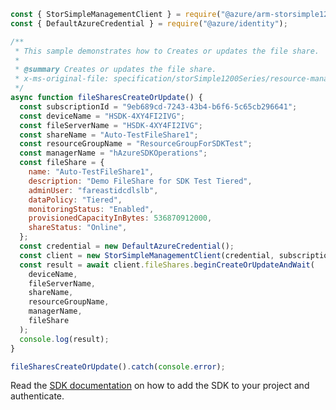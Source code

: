```javascript
const { StorSimpleManagementClient } = require("@azure/arm-storsimple1200series");
const { DefaultAzureCredential } = require("@azure/identity");

/**
 * This sample demonstrates how to Creates or updates the file share.
 *
 * @summary Creates or updates the file share.
 * x-ms-original-file: specification/storSimple1200Series/resource-manager/Microsoft.StorSimple/stable/2016-10-01/examples/FileSharesCreateOrUpdate.json
 */
async function fileSharesCreateOrUpdate() {
  const subscriptionId = "9eb689cd-7243-43b4-b6f6-5c65cb296641";
  const deviceName = "HSDK-4XY4FI2IVG";
  const fileServerName = "HSDK-4XY4FI2IVG";
  const shareName = "Auto-TestFileShare1";
  const resourceGroupName = "ResourceGroupForSDKTest";
  const managerName = "hAzureSDKOperations";
  const fileShare = {
    name: "Auto-TestFileShare1",
    description: "Demo FileShare for SDK Test Tiered",
    adminUser: "fareastidcdlslb",
    dataPolicy: "Tiered",
    monitoringStatus: "Enabled",
    provisionedCapacityInBytes: 536870912000,
    shareStatus: "Online",
  };
  const credential = new DefaultAzureCredential();
  const client = new StorSimpleManagementClient(credential, subscriptionId);
  const result = await client.fileShares.beginCreateOrUpdateAndWait(
    deviceName,
    fileServerName,
    shareName,
    resourceGroupName,
    managerName,
    fileShare
  );
  console.log(result);
}

fileSharesCreateOrUpdate().catch(console.error);
```

Read the [SDK documentation](https://github.com/Azure/azure-sdk-for-js/blob/%40azure%2Farm-storsimple1200series_2.0.1/sdk/storsimple1200series/arm-storsimple1200series/README.md) on how to add the SDK to your project and authenticate.
